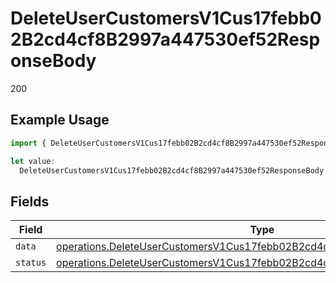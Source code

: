 # DeleteUserCustomersV1Cus17febb02B2cd4cf8B2997a447530ef52ResponseBody

200

## Example Usage

```typescript
import { DeleteUserCustomersV1Cus17febb02B2cd4cf8B2997a447530ef52ResponseBody } from "@dhaba/safepay-ts/models/operations";

let value:
  DeleteUserCustomersV1Cus17febb02B2cd4cf8B2997a447530ef52ResponseBody = {};
```

## Fields

| Field                                                                                                                                                                  | Type                                                                                                                                                                   | Required                                                                                                                                                               | Description                                                                                                                                                            |
| ---------------------------------------------------------------------------------------------------------------------------------------------------------------------- | ---------------------------------------------------------------------------------------------------------------------------------------------------------------------- | ---------------------------------------------------------------------------------------------------------------------------------------------------------------------- | ---------------------------------------------------------------------------------------------------------------------------------------------------------------------- |
| `data`                                                                                                                                                                 | [operations.DeleteUserCustomersV1Cus17febb02B2cd4cf8B2997a447530ef52Data](../../models/operations/deleteusercustomersv1cus17febb02b2cd4cf8b2997a447530ef52data.md)     | :heavy_minus_sign:                                                                                                                                                     | N/A                                                                                                                                                                    |
| `status`                                                                                                                                                               | [operations.DeleteUserCustomersV1Cus17febb02B2cd4cf8B2997a447530ef52Status](../../models/operations/deleteusercustomersv1cus17febb02b2cd4cf8b2997a447530ef52status.md) | :heavy_minus_sign:                                                                                                                                                     | N/A                                                                                                                                                                    |